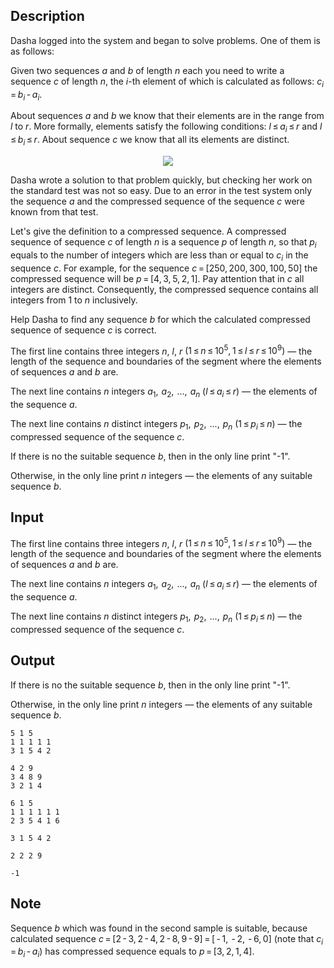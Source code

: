## Description

<div><p>Dasha logged into the system and began to solve problems. One of them is as follows:</p><p>Given two sequences <span class="tex-span"><i>a</i></span> and <span class="tex-span"><i>b</i></span> of length <span class="tex-span"><i>n</i></span> each you need to write a sequence <span class="tex-span"><i>c</i></span> of length <span class="tex-span"><i>n</i></span>, the <span class="tex-span"><i>i</i></span>-th element of which is calculated as follows: <span class="tex-span"><i>c</i><sub class="lower-index"><i>i</i></sub> = <i>b</i><sub class="lower-index"><i>i</i></sub> - <i>a</i><sub class="lower-index"><i>i</i></sub></span>.</p><p>About sequences <span class="tex-span"><i>a</i></span> and <span class="tex-span"><i>b</i></span> we know that their elements are in the range from <span class="tex-span"><i>l</i></span> to <span class="tex-span"><i>r</i></span>. More formally, elements satisfy the following conditions: <span class="tex-span"><i>l</i> ≤ <i>a</i><sub class="lower-index"><i>i</i></sub> ≤ <i>r</i></span> and <span class="tex-span"><i>l</i> ≤ <i>b</i><sub class="lower-index"><i>i</i></sub> ≤ <i>r</i></span>. About sequence <span class="tex-span"><i>c</i></span> we know that all its elements are distinct.</p><center> <img class="tex-graphics" src="file://Ftqdtu4I.png" style="max-width: 100.0%;max-height: 100.0%;"> </center><p>Dasha wrote a solution to that problem quickly, but checking her work on the standard test was not so easy. Due to an error in the test system only the sequence <span class="tex-span"><i>a</i></span> and the <span class="tex-font-style-it">compressed sequence</span> of the sequence <span class="tex-span"><i>c</i></span> were known from that test.</p><p>Let's give the definition to a <span class="tex-font-style-it">compressed sequence</span>. A <span class="tex-font-style-it">compressed sequence</span> of sequence <span class="tex-span"><i>c</i></span> of length <span class="tex-span"><i>n</i></span> is a sequence <span class="tex-span"><i>p</i></span> of length <span class="tex-span"><i>n</i></span>, so that <span class="tex-span"><i>p</i><sub class="lower-index"><i>i</i></sub></span> equals to the number of integers which are less than or equal to <span class="tex-span"><i>c</i><sub class="lower-index"><i>i</i></sub></span> in the sequence <span class="tex-span"><i>c</i></span>. For example, for the sequence <span class="tex-span"><i>c</i> = [250, 200, 300, 100, 50]</span> the compressed sequence will be <span class="tex-span"><i>p</i> = [4, 3, 5, 2, 1]</span>. Pay attention that in <span class="tex-span"><i>c</i></span> all integers are distinct. Consequently, the <span class="tex-font-style-it">compressed sequence</span> contains all integers from <span class="tex-span">1</span> to <span class="tex-span"><i>n</i></span> inclusively.</p><p>Help Dasha to find any sequence <span class="tex-span"><i>b</i></span> for which the calculated <span class="tex-font-style-it">compressed sequence</span> of sequence <span class="tex-span"><i>c</i></span> is correct.</p></div><div class="input-specification"><p>The first line contains three integers <span class="tex-span"><i>n</i></span>, <span class="tex-span"><i>l</i></span>, <span class="tex-span"><i>r</i></span> <span class="tex-span">(1 ≤ <i>n</i> ≤ 10<sup class="upper-index">5</sup>, 1 ≤ <i>l</i> ≤ <i>r</i> ≤ 10<sup class="upper-index">9</sup>)</span> — the length of the sequence and boundaries of the segment where the elements of sequences <span class="tex-span"><i>a</i></span> and <span class="tex-span"><i>b</i></span> are.</p><p>The next line contains <span class="tex-span"><i>n</i></span> integers <span class="tex-span"><i>a</i><sub class="lower-index">1</sub>,  <i>a</i><sub class="lower-index">2</sub>,  ...,  <i>a</i><sub class="lower-index"><i>n</i></sub></span> <span class="tex-span">(<i>l</i> ≤ <i>a</i><sub class="lower-index"><i>i</i></sub> ≤ <i>r</i>)</span> — the elements of the sequence <span class="tex-span"><i>a</i></span>.</p><p>The next line contains <span class="tex-span"><i>n</i></span> distinct integers <span class="tex-span"><i>p</i><sub class="lower-index">1</sub>,  <i>p</i><sub class="lower-index">2</sub>,  ...,  <i>p</i><sub class="lower-index"><i>n</i></sub></span> <span class="tex-span">(1 ≤ <i>p</i><sub class="lower-index"><i>i</i></sub> ≤ <i>n</i>)</span> — the <span class="tex-font-style-it">compressed sequence</span> of the sequence <span class="tex-span"><i>c</i></span>.</p></div><div class="output-specification"><p>If there is no the suitable sequence <span class="tex-span"><i>b</i></span>, then in the only line print "<span class="tex-font-style-tt">-1</span>".</p><p>Otherwise, in the only line print <span class="tex-span"><i>n</i></span> integers — the elements of any suitable sequence <span class="tex-span"><i>b</i></span>.</p></div>

## Input

<p>The first line contains three integers <span class="tex-span"><i>n</i></span>, <span class="tex-span"><i>l</i></span>, <span class="tex-span"><i>r</i></span> <span class="tex-span">(1 ≤ <i>n</i> ≤ 10<sup class="upper-index">5</sup>, 1 ≤ <i>l</i> ≤ <i>r</i> ≤ 10<sup class="upper-index">9</sup>)</span> — the length of the sequence and boundaries of the segment where the elements of sequences <span class="tex-span"><i>a</i></span> and <span class="tex-span"><i>b</i></span> are.</p><p>The next line contains <span class="tex-span"><i>n</i></span> integers <span class="tex-span"><i>a</i><sub class="lower-index">1</sub>,  <i>a</i><sub class="lower-index">2</sub>,  ...,  <i>a</i><sub class="lower-index"><i>n</i></sub></span> <span class="tex-span">(<i>l</i> ≤ <i>a</i><sub class="lower-index"><i>i</i></sub> ≤ <i>r</i>)</span> — the elements of the sequence <span class="tex-span"><i>a</i></span>.</p><p>The next line contains <span class="tex-span"><i>n</i></span> distinct integers <span class="tex-span"><i>p</i><sub class="lower-index">1</sub>,  <i>p</i><sub class="lower-index">2</sub>,  ...,  <i>p</i><sub class="lower-index"><i>n</i></sub></span> <span class="tex-span">(1 ≤ <i>p</i><sub class="lower-index"><i>i</i></sub> ≤ <i>n</i>)</span> — the <span class="tex-font-style-it">compressed sequence</span> of the sequence <span class="tex-span"><i>c</i></span>.</p>

## Output

<p>If there is no the suitable sequence <span class="tex-span"><i>b</i></span>, then in the only line print "<span class="tex-font-style-tt">-1</span>".</p><p>Otherwise, in the only line print <span class="tex-span"><i>n</i></span> integers — the elements of any suitable sequence <span class="tex-span"><i>b</i></span>.</p>





```input1
5 1 5
1 1 1 1 1
3 1 5 4 2

```




```input2
4 2 9
3 4 8 9
3 2 1 4

```




```input3
6 1 5
1 1 1 1 1 1
2 3 5 4 1 6

```




```output1
3 1 5 4 2
```




```output2
2 2 2 9
```




```output3
-1

```



## Note

<p>Sequence <span class="tex-span"><i>b</i></span> which was found in the second sample is suitable, because calculated sequence <span class="tex-span"><i>c</i> = [2 - 3, 2 - 4, 2 - 8, 9 - 9] = [ - 1,  - 2,  - 6, 0]</span> (note that <span class="tex-span"><i>c</i><sub class="lower-index"><i>i</i></sub> = <i>b</i><sub class="lower-index"><i>i</i></sub> - <i>a</i><sub class="lower-index"><i>i</i></sub></span>) has compressed sequence equals to <span class="tex-span"><i>p</i> = [3, 2, 1, 4]</span>.</p>
